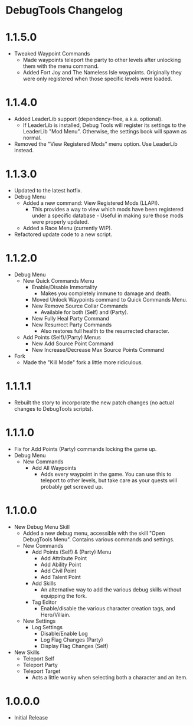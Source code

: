 DebugTools Changelog
=======
# 1.1.5.0
* Tweaked Waypoint Commands
	* Made waypoints teleport the party to other levels after unlocking them with the menu command.
	* Added Fort Joy and The Nameless Isle waypoints. Originally they were only registered when those specific levels were loaded.

# 1.1.4.0
* Added LeaderLib support (dependency-free, a.k.a. optional).
	* If LeaderLib is installed, Debug Tools will register its settings to the LeaderLib "Mod Menu". Otherwise, the settings book will spawn as normal.
* Removed the "View Registered Mods" menu option. Use LeaderLib instead.
	
# 1.1.3.0
* Updated to the latest hotfix.
* Debug Menu
	* Added a new command: View Registered Mods (LLAPI).
		* This provides a way to view which mods have been registered under a specific database - Useful in making sure those mods were properly updated.
	* Added a Race Menu (currently WIP).
* Refactored update code to a new script.

# 1.1.2.0
* Debug Menu
	* New Quick Commands Menu
		* Enable/Disable Immortality
			* Makes you completely immune to damage and death.
		* Moved Unlock Waypoints command to Quick Commands Menu.
		* New Remove Source Collar Commands
			* Available for both (Self) and (Party).
		* New Fully Heal Party Command
		* New Resurrect Party Commands
			* Also restores full health to the resurrected character.
	* Add Points (Self)/(Party) Menus
		* New Add Source Point Command
		* New Increase/Decrease Max Source Points Command
* Fork
	* Made the "Kill Mode" fork a little more ridiculous.
		
# 1.1.1.1
* Rebuilt the story to incorporate the new patch changes (no actual changes to DebugTools scripts).
			
# 1.1.1.0
* Fix for Add Points (Party) commands locking the game up.
* Debug Menu
	* New Commands
		* Add All Waypoints
			* Adds every waypoint in the game. You can use this to teleport to other levels, but take care as your quests will probably get screwed up.

# 1.1.0.0
* New Debug Menu Skill
	* Added a new debug menu, accessible with the skill "Open DebugTools Menu". Contains various commands and settings.
	* New Commands
		* Add Points (Self) & (Party) Menu
			* Add Attribute Point
			* Add Ability Point
			* Add Civil Point
			* Add Talent Point
		* Add Skills
			* An alternative way to add the various debug skills without equipping the fork.
		* Tag Editor
			* Enable/disable the various character creation tags, and Hero/Villain.
	* New Settings
		* Log Settings
			* Disable/Enable Log
			* Log Flag Changes (Party)
			* Display Flag Changes (Self)	
* New Skills
	* Teleport Self
	* Teleport Party
	* Teleport Target
		* Acts a little wonky when selecting both a character and an item.
# 1.0.0.0
* Initial Release
